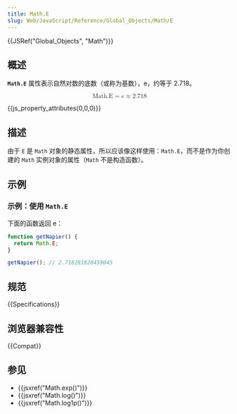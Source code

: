 ```yaml
---
title: Math.E
slug: Web/JavaScript/Reference/Global_Objects/Math/E
---
```


{{JSRef("Global_Objects", "Math")}}

## 概述

**`Math.E`** 属性表示自然对数的底数（或称为基数），e，约等于 2.718。

<math display="block"><semantics><mrow><mstyle mathvariant="monospace"><mi>Math.E</mi></mstyle><mo>=</mo><mi>e</mi><mo>≈</mo><mn>2.718</mn></mrow><annotation encoding="TeX">\mathtt{\mi{Math.E}} = e \approx 2.718</annotation></semantics></math>

{{js_property_attributes(0,0,0)}}

## 描述

由于 `E` 是 `Math` 对象的静态属性，所以应该像这样使用：`Math.E`，而不是作为你创建的 `Math` 实例对象的属性（`Math` 不是构造函数）。

## 示例

### 示例：使用 `Math.E`

下面的函数返回 e：

```js
function getNapier() {
  return Math.E;
}

getNapier(); // 2.718281828459045
```

## 规范

{{Specifications}}

## 浏览器兼容性

{{Compat}}

## 参见

- {{jsxref("Math.exp()")}}
- {{jsxref("Math.log()")}}
- {{jsxref("Math.log1p()")}}
